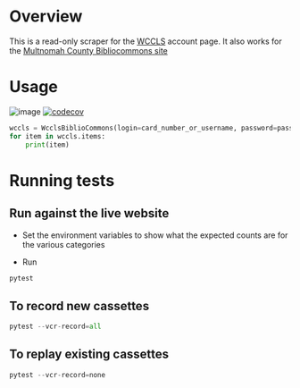 # Overview

This is a read-only scraper for the [WCCLS](https://wccls.bibliocommons.com) account page. It also works for the [Multnomah County Bibliocommons site](https://multcolib.bibliocommons.com)

# Usage

![image](https://github.com/rkhwaja/wccls/workflows/ci/badge.svg) [![codecov](https://codecov.io/gh/rkhwaja/wccls/branch/master/graph/badge.svg)](https://codecov.io/gh/rkhwaja/wccls)

``` python
wccls = WcclsBiblioCommons(login=card_number_or_username, password=password)
for item in wccls.items:
    print(item)
```

# Running tests

## Run against the live website

- Set the environment variables to show what the expected counts are for the various categories

- Run
```bash
pytest
```

## To record new cassettes
``` python
pytest --vcr-record=all
```

## To replay existing cassettes
``` python
pytest --vcr-record=none
```
